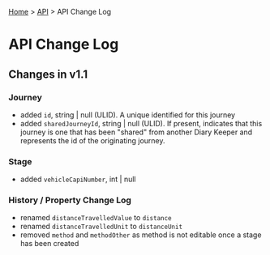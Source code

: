 [Home](../../README.md) > [API](../API.md) > API Change Log

# API Change Log

## Changes in v1.1

### Journey

- added `id`, string | null (ULID). A unique identified for this journey
- added `sharedJourneyId`, string | null (ULID). If present, indicates that this journey is one that has been "shared" from another Diary Keeper and represents the id of the originating journey.

### Stage

- added `vehicleCapiNumber`, int | null

### History / Property Change Log

- renamed `distanceTravelledValue` to `distance`
- renamed `distanceTravelledUnit` to `distanceUnit`
- removed `method` and `methodOther` as method is not editable once a stage has been created